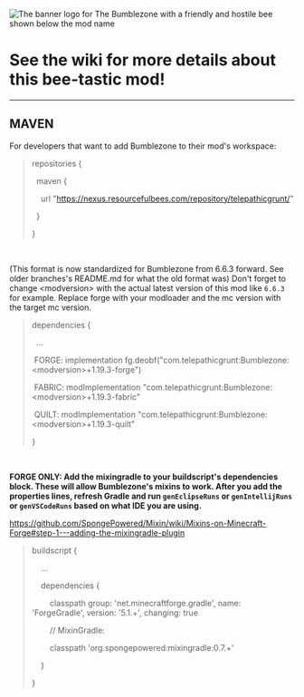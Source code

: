 ![The banner logo for The Bumblezone with a friendly and hostile bee shown below the mod name](https://user-images.githubusercontent.com/40846040/211122783-e4bde0e7-f721-48aa-8095-54dd8319ed40.png)

# See the wiki for more details about this bee-tastic mod!

***

## MAVEN

For developers that want to add Bumblezone to their mod's workspace:

<blockquote>repositories {

&nbsp; maven {

&nbsp; &nbsp; url "https://nexus.resourcefulbees.com/repository/telepathicgrunt/"

&nbsp; }

}</blockquote>

&nbsp;

(This format is now standardized for Bumblezone from 6.6.3 forward. See older branches's README.md for what the old format was) Don't forget to change \<modversion> with the actual latest version of this mod like `6.6.3` for example. Replace forge with your modloader and the mc version with the target mc version.

<blockquote>dependencies {


&nbsp; ...


&nbsp;FORGE: implementation fg.deobf("com.telepathicgrunt:Bumblezone:\<modversion>+1.19.3-forge")


&nbsp;FABRIC: modImplementation "com.telepathicgrunt:Bumblezone:\<modversion>+1.19.3-fabric"


&nbsp;QUILT: modImplementation "com.telepathicgrunt:Bumblezone:\<modversion>+1.19.3-quilt"


}</blockquote>

&nbsp;

**FORGE ONLY: Add the mixingradle to your buildscript's dependencies block. These will allow Bumblezone's mixins to work. After you add the properties lines, refresh Gradle and run `genEclipseRuns` or `genIntellijRuns` or `genVSCodeRuns` based on what IDE you are using.**

https://github.com/SpongePowered/Mixin/wiki/Mixins-on-Minecraft-Forge#step-1---adding-the-mixingradle-plugin

<blockquote>buildscript {

&nbsp; &nbsp; ...

&nbsp; &nbsp; dependencies {

&nbsp; &nbsp; &nbsp; &nbsp; classpath group: 'net.minecraftforge.gradle', name: 'ForgeGradle', version: '5.1.+', changing: true

&nbsp; &nbsp; &nbsp; &nbsp; // MixinGradle:

&nbsp; &nbsp; &nbsp; &nbsp; classpath 'org.spongepowered:mixingradle:0.7.+'

&nbsp; &nbsp; }

}</blockquote>
